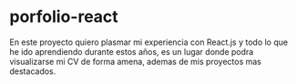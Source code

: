# porfolio-react
En este proyecto quiero plasmar mi experiencia con React.js y todo lo que he ido aprendiendo durante estos años, es un lugar donde podra visualizarse mi CV  de forma amena, ademas de mis proyectos mas destacados.
